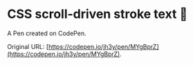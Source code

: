 # CSS scroll-driven stroke text 🤙

A Pen created on CodePen.

Original URL: [https://codepen.io/jh3y/pen/MYgBprZ](https://codepen.io/jh3y/pen/MYgBprZ).


